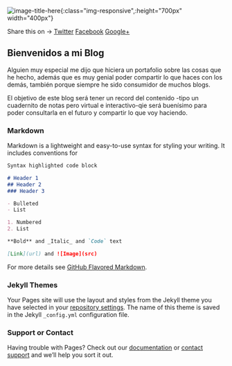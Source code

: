 ![image-title-here](https://static.iris.net.co/semana/upload/images/2016/6/13/477553_1.jpg){:class="img-responsive",:height="700px" width="400px"}


<div class="share-page">
    Share this on &rarr;
    <a href="https://twitter.com/intent/tweet?text={{ page.title }}&url={{ site.url }}{{ page.url }}&via={{ site.twitter_username }}&related={{ site.twitter_username }}" rel="nofollow" target="_blank" title="Share on Twitter">Twitter</a>
    <a href="https://facebook.com/sharer.php?u={{ site.url }}{{ page.url }}" rel="nofollow" target="_blank" title="Share on Facebook">Facebook</a>
    <a href="https://plus.google.com/share?url={{ site.url }}{{ page.url }}" rel="nofollow" target="_blank" title="Share on Google+">Google+</a>
</div>

## Bienvenidos a mi Blog
Alguien muy especial me dijo que hiciera un portafolio sobre las cosas que he hecho, además que es muy genial poder compartir lo que haces con los demás, también porque siempre he sido consumidor de muchos blogs.

El objetivo de este blog será tener un record del contenido -tipo un cuadernito de notas pero virtual e interactivo-qie será buenísimo para poder consultarla en el futuro y compartir lo que voy haciendo.


### Markdown

Markdown is a lightweight and easy-to-use syntax for styling your writing. It includes conventions for

```markdown
Syntax highlighted code block

# Header 1
## Header 2
### Header 3

- Bulleted
- List

1. Numbered
2. List

**Bold** and _Italic_ and `Code` text

[Link](url) and ![Image](src)
```

For more details see [GitHub Flavored Markdown](https://guides.github.com/features/mastering-markdown/).

### Jekyll Themes

Your Pages site will use the layout and styles from the Jekyll theme you have selected in your [repository settings](https://github.com/Joshep1229/Blog/settings). The name of this theme is saved in the Jekyll `_config.yml` configuration file.

### Support or Contact

Having trouble with Pages? Check out our [documentation](https://help.github.com/categories/github-pages-basics/) or [contact support](https://github.com/contact) and we’ll help you sort it out.
